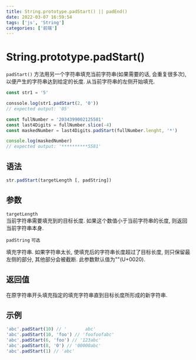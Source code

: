 ```yaml
---
title: String.prototype.padStart() || padEnd()
date: 2022-03-07 16:59:54
tags: ['js', 'String']
categories: ['前端']
---
```


# String.prototype.padStart()

`padStart()` 方法用另一个字符串填充当前字符串(如果需要的话, 会重复很多次), 以便产生的字符串达到给定的长度. 从当前字符串的左侧开始填充.

```js
const str1 = '5'

conssole.log(str1.padStart(2, '0'))
// expected output: '05'

const fullNumber = '2034399002125581'
const last4Digits = fullNumber.slice(-4)
const maskedNumber = last4Digits.padStart(fullNumber.lenght, '*')

console.log(maskedNumber)
// expected output: '**********5581'
```

## 语法

```js
str.padStart(targetLength [, padString])
```

## 参数

`targetLength`  
 当前字符串需要填充到的目标长度. 如果这个数值小于当前字符串的长度, 则返回当前字符串本身.

`padString` `可选`

填充字符串. 如果字符串太长, 使填充后的字符串长度超过了目标长度, 则只保留最左侧的部分, 其他部分会被截断. 此参数默认值为""(U+0020).

## 返回值

在原字符串开头填充指定的填充字符串直到目标长度所形成的新字符串.

## 示例

```js
'abc'.padStart(10) // '       abc'
'abc'.padStart(10, 'foo') // 'foofoofabc'
'abc'.padStart(6, 'foo') // '123abc'
'abc'.padStart(8, '0') // '00000abc'
'abc'.padStart(1) // 'abc'
```
